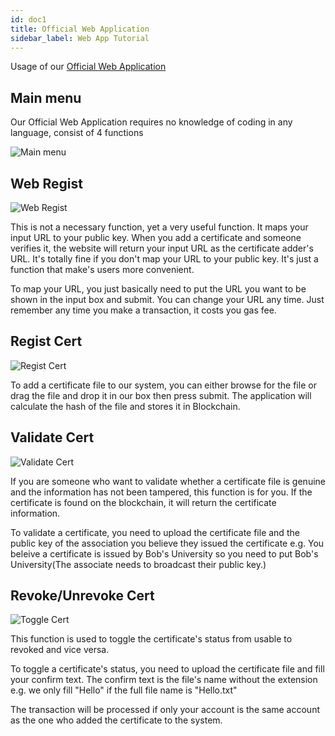 ```yaml
---
id: doc1
title: Official Web Application
sidebar_label: Web App Tutorial
---
```


Usage of our [Official Web Application](https://oatpejoycertval.netlify.app/)

## Main menu

Our Official Web Application requires no knowledge of coding in any language, consist of 4 functions

![](/img/official/main_menu.jpg "Main menu")

## Web Regist
![](/img/official/regist_name.png "Web Regist")

This is not a necessary function, yet a very useful function. It maps your input URL to your public key. When you add a certificate and someone verifies it, the website will return your input URL as the certificate adder's URL. It's totally fine if you don't map your URL to your public key. It's just a function that make's users more convenient.

To map your URL, you just basically need to put the URL you want to be shown in the input box and submit. You can change your URL any time. Just remember any time you make a transaction, it costs you gas fee.

## Regist Cert
![](/img/official/regist_cert.png "Regist Cert")

To add a certificate file to our system, you can either browse for the file or drag the file and drop it in our box then press submit. The application will calculate the hash of the file and stores it in Blockchain.

## Validate Cert
![](/img/official/validate.png "Validate Cert")

If you are someone who want to validate whether a certificate file is genuine and the information has not been tampered, this function is for you.
If the certificate is found on the blockchain, it will return the certificate information.

To validate a certificate, you need to upload the certificate file and the public key of the association you believe they issued the certificate e.g. You beleive a certificate is issued by Bob's University so you need to put Bob's University(The associate needs to broadcast their public key.) 

## Revoke/Unrevoke Cert
![](/img/official/toggle.png "Toggle Cert")

This function is used to toggle the certificate's status from usable to revoked and vice versa.

To toggle a certificate's status, you need to upload the certificate file and fill your confirm text. The confirm text is the file's name without the extension e.g. we only fill "Hello" if the full file name is "Hello.txt"

The transaction will be processed if only your account is the same account as the one who added the certificate to the system.
